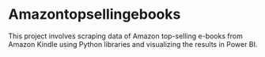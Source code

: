 # Amazontopsellingebooks
This project involves scraping data of Amazon top-selling e-books from Amazon Kindle using Python libraries and visualizing the results in Power BI. 
